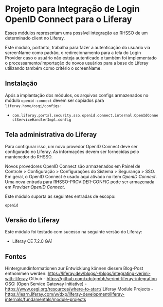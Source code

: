 Projeto para Integração de Login OpenID Connect para o Liferay
==============================

Esses módulos representam uma possível integração ao RHSSO de um determinado client no Liferay.

Este módulo, portanto, trabalha para fazer a autenticação do usuário via screenName como padrão, o redirecionamento para a tela do Login Provider caso o usuário não esteja autenticado e também foi implementado o processamento/importação de novos usuários para a base do Liferay utilizando também como critério o screenName.

Instalação
------------

Após a implantação dos módulos, os arquivos configs armazenados no módulo `openid-connect` devem ser copiados para `liferay.home/osgi/configs`:

* `com.liferay.portal.security.sso.openid.connect.internal.OpenIdConnectServiceHandlerImpl.config`

Tela administrativa do Liferay
---------

Para configurar isso, um novo provedor OpenID Connect deve ser configurado no Liferay. As informações devem ser fornecidas pelo mantenedor do RHSSO.

Novos provedores OpenID Connect são armazenados em Painel de Controle > Configuração > Configurações do Sistema > Segurança > SSO. Em geral, o OpenID Connect é usado aqui
ativado no item *OpenID Connect*. Uma nova entrada para RHSSO-PROVIDER-CONFIG pode ser armazenada em *Provider OpenID Connect*.

Este módulo suporta as seguintes entradas de escopo:
    
    openid

Versão do Liferay
-----------------

Este módulo foi testado com sucesso na seguinte versão do Liferay:

* Liferay CE 7.2.0 GA1

Fontes
-----------------------

Hintergrundinformationen zur Entwicklung können diesem Blog-Post entnommen werden: https://liferay.dev/blogs/-/blogs/integrating-verimi-with-liferay
Github - https://github.com/xdotgmbh/verimi-liferay-integration
OSGi (Open Service Gateway Initiative) - https://www.osgi.org/resources/where-to-start/
Liferay Module Projects - https://learn.liferay.com/w/dxp/liferay-development/liferay-internals/fundamentals/module-projects
